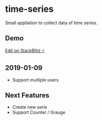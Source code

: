 # time-series

Small appliation to collect data of time series.

## Demo

[Edit on StackBlitz ⚡️](https://stackblitz.com/edit/time-series)

## 2019-01-09

* Support multiple users

## Next Features

* Create new serie
* Support Counter / Grauge


